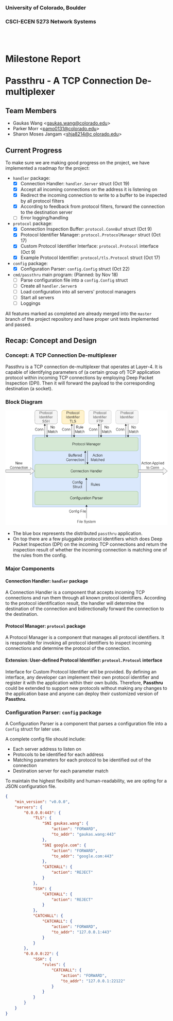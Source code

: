 ### University of Colorado, Boulder
### CSCI-ECEN 5273 Network Systems

<br><br>

# Milestone Report <br><br> Passthru - A TCP Connection De-multiplexer

## Team Members

- Gaukas Wang <[gaukas.wang@colorado.edu](mailto:gaukas.wang@colorado.edu)>
- Parker Morr <[pamo0131@colorado.edu](mailto:pamo0131@colorado.edu)>
- Sharon Moses Jangam <[shja8214@c  olorado.edu](mailto:shja8214@colorado.edu)>

## Current Progress

To make sure we are making good progress on the project, we have implemented a roadmap for the project: 
- `handler` package: 
    - [x] Connection Handler: `handler.Server` struct (Oct 19)
    - [x] Accept all incoming connections on the address it is listening on
    - [x] Redirect the incoming connection to write to a buffer to be inspected by all protocol filters
    - [x] According to feedback from protocol filters, forward the connection to the destination server
    - [ ] Error logging/handling
- `protocol` package:
    - [x] Connection Inspection Buffer: `protocol.ConnBuf` struct (Oct 9)
    - [x] Protocol Identifier Manager: `protocol.ProtocolManager` struct (Oct 17)
    - [x] Custom Protocol Identifier Interface: `protocol.Protocol` interface (Oct 9)
    - [x] Example Protocol Identifier: `protocol/tls.Protocol` struct (Oct 17)
- `config` package:
    - [x] Configuration Parser: `config.Config` struct (Oct 22)
- `cmd/passthru` main program: (Planned: by Nov 18)
    - [ ] Parse configuration file into a `config.Config` struct
    - [ ] Create all `handler.Server`s
    - [ ] Load configuration into all servers' protocol managers
    - [ ] Start all servers
    - [ ] Loggings

All features marked as completed are already merged into the `master` branch of the project repository and have proper unit tests implemented and passed.

## Recap: Concept and Design

### Concept: A TCP Connection De-multiplexer

Passthru is a TCP connection de-multiplexer that operates at Layer-4. It is capable of identifying parameters of (a certain group of) TCP application protocol within incoming TCP connections by employing Deep Packet Inspection (DPI). Then it will forward the payload to the corresponding destination (a socket).

### Block Diagram

![Block Diagram](img/block_diagram.png "Block Diagram of Pass Thru")

- The blue box represents the distributed `passthru` application. 
- On top there are a few pluggable protocol identifiers which does Deep Packet Inspection (DPI) on the incoming TCP connections and return the inspection result of whether the incoming connection is matching one of the rules from the config. 

### Major Components

#### Connection Handler: `handler` package

A Connection Handler is a component that accepts incoming TCP connections and 
run them through all known protocol identifiers. According to the protocol identification result, the handler will determine the destination of the connection and bidirectionally forward the connection to the destination.

#### Protocol Manager: `protocol` package

A Protocol Manager is a component that manages all protocol identifiers. It is responsible for invoking all protocol identifiers to inspect incoming connections and determine the protocol of the connection.

#### Extension: User-defined Protocol Identifier: `protocol.Protocol` interface

Interface for Custom Protocol Identifier will be provided. By defining an interface, any developer can implement their own protocol identifier and register it with the application within their own builds. Therefore, **Passthru** could be extended to support new protocols without making any changes to the application base and 
anyone can deploy their customized version of **Passthru**.

### Configuration Parser: `config` package

A Configuration Parser is a component that parses a configuration file into a `Config` struct for later use. 

A complete config file should include: 
- Each server address to listen on 
- Protocols to be identified for each address
- Matching parameters for each protocol to be identified out of the connection
- Destination server for each parameter match

To maintain the highest flexibility and human-readability, we are opting for a JSON configuration file. 

```json
{
    "min_version": "v0.0.0",
    "servers": {
        "0.0.0.0:443": {
            "TLS": {
                "SNI gaukas.wang": {
                    "action": "FORWARD",
                    "to_addr": "gaukas.wang:443"
                },
                "SNI google.com": {
                    "action": "FORWARD",
                    "to_addr": "google.com:443"
                },
                "CATCHALL": {
                    "action": "REJECT"
                }
            },
            "SSH": {
                "CATCHALL": {
                    "action": "REJECT"
                }
            },
            "CATCHALL": {
                "CATCHALL": {
                    "action": "FORWARD",
                    "to_addr": "127.0.0.1:443"
                }
            }
        },
        "0.0.0.0:22": {
            "SSH": {
                "rules": {
                    "CATCHALL": {
                        "action": "FORWARD", 
                        "to_addr": "127.0.0.1:22122"
                    }
                }
            }            
        }
    }
}
```

